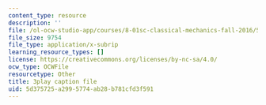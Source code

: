 ```yaml
---
content_type: resource
description: ''
file: /ol-ocw-studio-app/courses/8-01sc-classical-mechanics-fall-2016/5d375725a2995774ab28b781cfd3f591_nCDOa63Jd6M.vtt
file_size: 9754
file_type: application/x-subrip
learning_resource_types: []
license: https://creativecommons.org/licenses/by-nc-sa/4.0/
ocw_type: OCWFile
resourcetype: Other
title: 3play caption file
uid: 5d375725-a299-5774-ab28-b781cfd3f591
---
```

